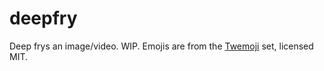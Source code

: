 # deepfry

Deep frys an image/video. WIP. Emojis are from the [Twemoji](https://github.com/twitter/twemoji) set, licensed MIT.
